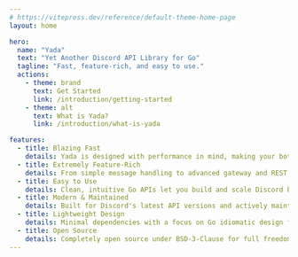 ```yaml
---
# https://vitepress.dev/reference/default-theme-home-page
layout: home

hero:
  name: "Yada"
  text: "Yet Another Discord API Library for Go"
  tagline: "Fast, feature-rich, and easy to use."
  actions:
    - theme: brand
      text: Get Started
      link: /introduction/getting-started
    - theme: alt
      text: What is Yada?
      link: /introduction/what-is-yada

features:
  - title: Blazing Fast
    details: Yada is designed with performance in mind, making your bots respond quickly and efficiently.
  - title: Extremely Feature-Rich
    details: From simple message handling to advanced gateway and REST integrations, Yada provides everything you need.
  - title: Easy to Use
    details: Clean, intuitive Go APIs let you build and scale Discord bots effortlessly.
  - title: Modern & Maintained
    details: Built for Discord's latest API versions and actively maintained to keep up with Discord changes.
  - title: Lightweight Design
    details: Minimal dependencies with a focus on Go idiomatic design for production-ready bots.
  - title: Open Source
    details: Completely open source under BSD-3-Clause for full freedom in your projects.
---
```


